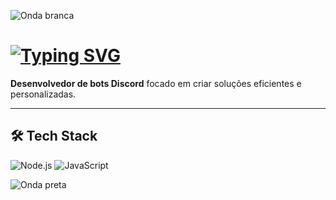 <!-- Onda branca topo -->
![Onda branca](https://capsule-render.vercel.app/api?type=waving&height=129&color=ffffff)

# [![Typing SVG](https://readme-typing-svg.demolab.com?font=Kavoon&weight=700&pause=1000&color=F7F7F7&background=FFFFFF00&width=435&lines=Ol%C3%A1%2C+eu+sou+Moservx)](https://git.io/typing-svg)

**Desenvolvedor de bots Discord** focado em criar soluções eficientes e personalizadas.

---

## 🛠️ Tech Stack

![Node.js](https://img.shields.io/badge/Node.js-000000?style=for-the-badge&logo=node.js&logoColor=white)
![JavaScript](https://img.shields.io/badge/JavaScript-000000?style=for-the-badge&logo=javascript&logoColor=white)

<!-- Onda preta base -->
![Onda preta](https://capsule-render.vercel.app/api?type=waving&height=120&color=black&section=footer)
